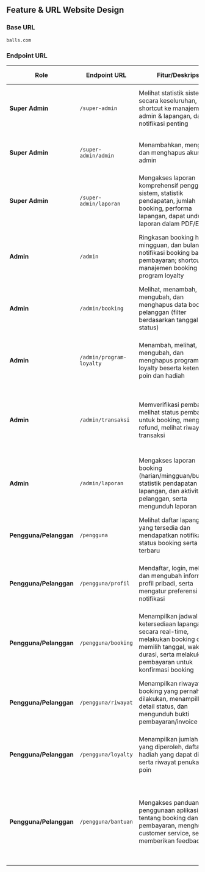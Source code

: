 ## Feature & URL Website Design

### Base URL
`balls.com`  

### Endpoint URL
| **Role**              | **Endpoint URL**                     | **Fitur/Deskripsi**                                                                                                                                                                | **Mapping ke Tabel Database**                                                                              | **Catatan**                                                                                                     |
|-----------------------|--------------------------------------|------------------------------------------------------------------------------------------------------------------------------------------------------------------------------------|------------------------------------------------------------------------------------------------------------|------------------------------------------------------------------------------------------------------------------|
| **Super Admin**       | `/super-admin`                       | Melihat statistik sistem secara keseluruhan, shortcut ke manajemen admin & lapangan, dan notifikasi penting                                                                         | - **users** (admin)<br>- **fields**<br>- Laporan bisa dihasilkan dari **bookings**, **payments**, dsb.      | Dashboard ini memberikan overview dari seluruh sistem                                                            |
| **Super Admin**       | `/super-admin/admin`                 | Menambahkan, mengubah, dan menghapus akun admin                                                                                                                                   | - **users** (dengan user_type: admin/super-admin)                                                          | Manajemen akun admin diatur melalui data pada tabel **users**                                                     |
| **Super Admin**       | `/super-admin/laporan`               | Mengakses laporan komprehensif penggunaan sistem, statistik pendapatan, jumlah booking, performa lapangan, dapat unduh laporan dalam PDF/Excel                                      | - **bookings**<br>- **payments**<br>- **fields**<br>- Data Loyalty (misal: **loyalty_programs**, **user_points**) | Laporan mengagregasi data dari beberapa tabel untuk analisa kinerja sistem                                           |
| **Admin**             | `/admin`                             | Ringkasan booking harian, mingguan, dan bulanan; notifikasi booking baru dan pembayaran; shortcut ke manajemen booking dan program loyalty                                           | - **bookings**<br>- **payments**<br>- **loyalty_programs** dan tabel poin terkait (**user_points**, dsb.)       | Dashboard admin fokus pada operasional booking dan transaksi                                                       |
| **Admin**             | `/admin/booking`                     | Melihat, menambah, mengubah, dan menghapus data booking pelanggan (filter berdasarkan tanggal dan status)                                                                            | - **bookings**                                                                                            | Aksi CRUD (Create, Read, Update, Delete) pada data booking                                                           |
| **Admin**             | `/admin/program-loyalty`             | Menambah, melihat, mengubah, dan menghapus program loyalty beserta ketentuan poin dan hadiah                                                                                        | - **loyalty_programs**                                                                                    | Fitur ini mendukung pengelolaan program loyalti agar pelanggan aktif                                                 |
| **Admin**             | `/admin/transaksi`                   | Memverifikasi pembayaran, melihat status pembayaran untuk booking, mengelola refund, melihat riwayat transaksi                                                                       | - **payments**                                                                                            | Transaksi keuangan langsung terhubung dengan data booking dan status pembayaran                                      |
| **Admin**             | `/admin/laporan`                     | Mengakses laporan booking (harian/mingguan/bulanan), statistik pendapatan per lapangan, dan aktivitas pelanggan, serta mengunduh laporan                                           | - **bookings**<br>- **payments**                                                                           | Mirip dengan laporan di dashboard super admin tetapi dengan detail untuk operasional harian                          |
| **Pengguna/Pelanggan**| `/pengguna`                          | Melihat daftar lapangan yang tersedia dan mendapatkan notifikasi status booking serta promo terbaru                                                                                 | - **fields**<br>- **field_images**                                                                          | Tampilan awal bagi pengguna untuk memilih lapangan yang diminati                                                     |
| **Pengguna/Pelanggan**| `/pengguna/profil`                   | Mendaftar, login, melihat dan mengubah informasi profil pribadi, serta mengatur preferensi notifikasi                                                                                 | - **users**                                                                                               | Pendaftaran dan manajemen data profil pengguna melalui tabel **users**                                               |
| **Pengguna/Pelanggan**| `/pengguna/booking`                  | Menampilkan jadwal ketersediaan lapangan secara real-time, melakukan booking dengan memilih tanggal, waktu, dan durasi, serta melakukan pembayaran untuk konfirmasi booking              | - **bookings**                                                                                            | Fitur inti aplikasi bagi pengguna untuk melakukan pemesanan lapangan                                                 |
| **Pengguna/Pelanggan**| `/pengguna/riwayat`                  | Menampilkan riwayat booking yang pernah dilakukan, menampilkan detail status, dan mengunduh bukti pembayaran/invoice                                                                 | - **bookings**<br>- **payments**                                                                           | Riwayat transaksi memungkinkan pengguna mengecek booking sebelumnya                                                   |
| **Pengguna/Pelanggan**| `/pengguna/loyalty`                  | Menampilkan jumlah poin yang diperoleh, daftar hadiah yang dapat ditukar, serta riwayat penukaran poin                                                                               | - **user_points**<br>- **loyalty_programs**<br>- **point_redemptions**                                      | Fitur loyalti terintegrasi dengan program poin dan penukaran hadiah                                                    |
| **Pengguna/Pelanggan**| `/pengguna/bantuan`                  | Mengakses panduan penggunaan aplikasi, FAQ tentang booking dan pembayaran, menghubungi customer service, serta memberikan feedback                                                     | *(Tidak langsung tersimpan dalam tabel utama)*<br>~ Bisa dikembangkan dengan tabel FAQ/Feedback jika diperlukan | Fitur bantuan/FAQ biasanya dikelola secara konten atau modul terpisah, sehingga tidak mengharuskan modifikasi pada database |


